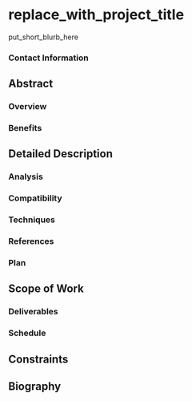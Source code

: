 

# replace_with_project_title

put_short_blurb_here 


### Contact Information


## Abstract


### Overview


### Benefits


## Detailed Description


### Analysis


### Compatibility


### Techniques


### References


### Plan


## Scope of Work


### Deliverables


### Schedule


## Constraints


## Biography
